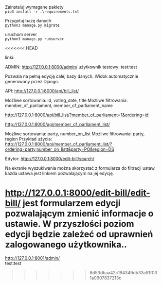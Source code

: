 
Zainstaluj wymagane pakiety  
`pip3 install -r .\requirements.txt`

Przygotuj bazę danych  
`python3 manage.py migrate`

uruchom server  
`python3 manage.py runserver`

<<<<<<< HEAD

linki:

ADMIN:
http://127.0.0.1:8000/admin/
    użytkownik testowy: test:test

Pozwala na pełną edycję całej bazy danych. Widok automatycznie generowany przez Django.

API:
http://127.0.0.1:8000/api/bill_list/

Możliwe sortowania: id, voting_date, title
Możliwe filtrowania: member_of_parliament, member_of_parliament_name

http://127.0.0.1:8000/api/bill_list/?member_of_parliament=1&ordering=id

http://127.0.0.1:8000/api/member_of_parliament_list/

Możliwe sortowania: party, number_on_list
Możliwe filtrowania: party, region
Przykład użycia:
http://127.0.0.1:8000/api/member_of_parliament_list/?ordering=party,number_on_listt&party=PO&region=DS

Edytor:
http://127.0.0.1:8000/edit-bill/search/

Na ekranie wyszukiwania można skorzystać z formularza do filtracji ustaw. każda ustawa jest linkiem pozwalającym na jej edycję.

http://127.0.0.1:8000/edit-bill/edit-bill/<pk>
jest formularzem edycji pozwalającym zmienić informacje o ustawie. W przyszłości poziom edycji będzie zależeć od uprawnień zalogowanego użytkownika..
=======
http://127.0.0.1:8001/admin/  
test:test
>>>>>>> 8d53dbaa42c194349db33a91f031a0907837213c
